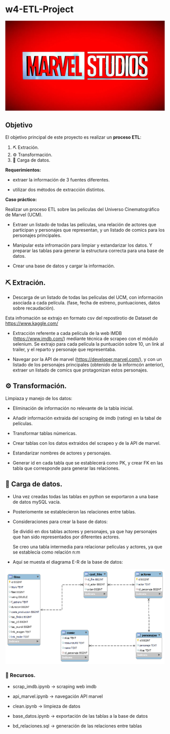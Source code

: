 # w4-ETL-Project

![mv](https://github.com/AaronNebreda/w4-ETL-Project/blob/main/img/Marvel.png)


## Objetivo

El objetivo principal de este proyecto es realizar un **proceso ETL**:

   1. ⛏  Extración. 
   2. ⚙  Transformación.
   3. 💾 Carga de datos.
   
   
   
**Requerimientos:** 

   - extraer la información de 3 fuentes diferentes. 
    
   - utilizar dos métodos de extracción distintos.
                


**Caso práctico:**

Realizar un proceso ETL sobre las películas del Universo Cinematográfico de Marvel (UCM).

   - Extraer un listado de todas las películas, una relación de actores que participan y personajes que representan,
y un listado de comics para los personajes principales.

   - Manipular esta infromación para limpiar y estandarizar los datos. Y preparar las tablas para generar la estructura correcta para una base de datos.
              
   - Crear una base de datos y cargar la información.              
               


## ⛏ Extración.

 
- Descarga de un listado de todas las películas del UCM, con información asociada a cada película. (fase, fecha de estreno, puntuaciones, datos sobre recaudación).

Esta infromación se extrajo en formato csv del repostirotio de Dataset de https://www.kaggle.com/


- Extracción referente a cada película de la web IMDB (https://www.imdb.com/) mediante técnica de scrapeo con el módulo selenium.
Se extrajo para cada película la puntuación sobre 10, un link al trailer, y el reparto y personaje que representaba.


- Navegar por la API de marvel (https://developer.marvel.com/), y con un listado de los personajes principales (obtenido de la informcón anterior), extraer un listado de comics que protagonizan estos personajes.



## ⚙ Transformación.


Limpiaza y manejo de los datos:

   - Eliminación de información no relevante de la tabla inicial.
   
   - Añadir información extraida del scraping de imdb (rating) en la tabal de películas.
   
   - Transformar tablas númericas.
   
   - Crear tablas con los datos extraidos del scrapeo y de la API de marvel.
   
   - Estandarizar nombres de actores y personajes.
   
   - Generar id en cada tabla que se establecerá como PK, y crear FK en las tabla que corresponde para generar las relaciones.  



## 💾 Carga de datos.


- Una vez creadas todas las tablas en python se exportaron a una base de datos mySQL vacía.

- Posteriomente se establecieron las relaciones entre tablas.


- Consideraciones para crear la base de datos:

   Se dividió en dos tablas actores y personajes, ya que hay personajes que han sido representados por diferentes actores.
   
   Se creo una tabla intermedia para relacionar películas y actores, ya que se establecía como relación n:m

- Aquí se muesta el diagrama E-R de la base de datos:

![er](https://github.com/AaronNebreda/w4-ETL-Project/blob/main/img/diagrama_EER.png)

   
### 📄 Recursos.

- scrap_imdb.ipynb   →  scraping web imdb

- api_marvel.ipynb   →  navegación API marvel

- clean.ipynb        →  limpieza de datos

- base_datos.ipynb   →  exportación de las tablas a la base de datos

- bd_relaciones.sql  →  generación de las relaciones entre tablas
   






   
